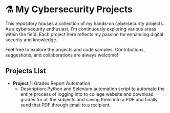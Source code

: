   # ⚗️ My Cybersecurity Projects

This repository houses a collection of my hands-on cybersecurity projects. As a cybersecurity enthusiast, I'm continuously exploring various areas within the field. Each project here reflects my passion for enhancing digital security and knowledge.

Feel free to explore the projects and code samples. Contributions, suggestions, and collaborations are always welcome!

## Projects List

- **Project 1**: Grades Report Automation
  - Description: ​Python and Selenium automation script to automate the entire process of logging into to college website and download grades for all the subjects and saving them into a PDF and finally send that PDF through email to a recipient.
